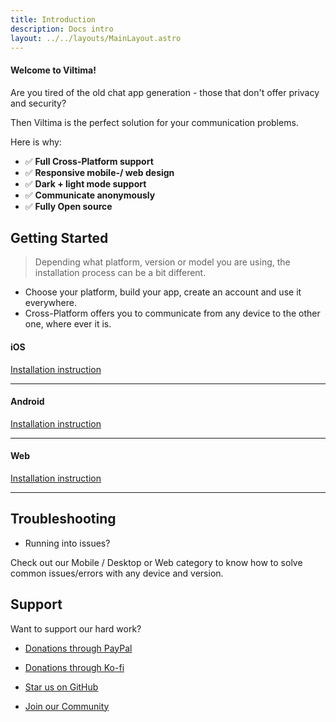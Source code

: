 ```yaml
---
title: Introduction
description: Docs intro
layout: ../../layouts/MainLayout.astro
---
```


#### Welcome to Viltima!

Are you tired of the old chat app generation - those that don't offer privacy and security?

Then Viltima is the perfect solution for your communication problems.

Here is why: 

- ✅ **Full Cross-Platform support**
- ✅ **Responsive mobile-/ web design**
- ✅ **Dark + light mode support**
- ✅ **Communicate anonymously** 
- ✅ **Fully Open source**


## Getting Started
> Depending what platform, version or model you are using, the installation process can be a bit different. 
- Choose your platform, build your app, create an account and use it everywhere.
- Cross-Platform offers you to communicate from any device to the other one, where ever it is. 

#### iOS
[Installation instruction](http://localhost:3000/en/page-2)

<hr> 

#### Android 
[Installation instruction](http://localhost:3000/en/page-2)
<hr>

#### Web 
[Installation instruction](http://localhost:3000/en/page-3)

<hr>

## Troubleshooting

- Running into issues? 

Check out our Mobile / Desktop or Web category to know how to solve common issues/errors with any device and version. 

## Support

Want to support our hard work? 

- [Donations through PayPal]()

- [Donations through Ko-fi]()

- [Star us on GitHub]()

- [Join our Community]()

